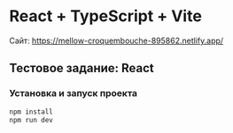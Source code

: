 # React + TypeScript + Vite
Сайт: https://mellow-croquembouche-895862.netlify.app/

## Тестовое задание: React

### Установка и запуск проекта

```sh
npm install
npm run dev
```

